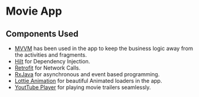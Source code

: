 # Movie App #
## Components Used ##
* [MVVM](http://www.google.fr/](https://en.wikipedia.org/wiki/Model%E2%80%93view%E2%80%93viewmodel) "Named link title") has been used in the app to keep the business logic away from the activities and fragments.
* [Hilt](https://dagger.dev/hilt/ "Hilt") for Dependency Injection.
* [Retrofit](https://dagger.dev/hilt/(https://square.github.io/retrofit/) "Retrofit") for Network Calls.
* [RxJava](http://www.google.fr/(https://github.com/ReactiveX/RxJava) "Named link title") for asynchronous and event based programming.
* [Lottie Animation](https://lottiefiles.com/) for beautiful Animated loaders in the app.
* [YoutTube Player](https://github.com/PierfrancescoSoffritti/android-youtube-player) for playing movie trailers seamlessly.


